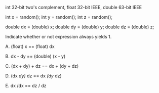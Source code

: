 int 32-bit two's complement, float 32-bit IEEE, double 63-bit IEEE

int x = random();
int y = random();
int z = random();

double dx = (double) x;
double dy = (double) y;
double dz = (double) z;

Indicate whether or not expression always yields 1.

A. (float) x == (float) dx

B. dx - dy == (double) (x - y)

C. (dx + dy) + dz == dx + (dy + dz)

D. (dx *dy)* dz == dx *(dy* dz)

E. dx /dx == dz / dz
